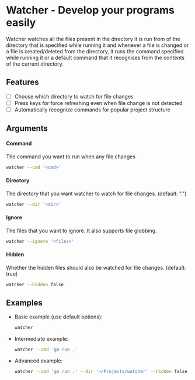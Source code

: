 # Watcher - Develop your programs easily

Watcher watches all the files present in the directory it is run from of the directory that is specified while running it and whenever a file is changed or a file is created/deleted from the directory, it runs the command specified while running it or a default command that it recognises from the contents of the current directory.

## Features

- [ ] Choose which directory to watch for file changes
- [ ] Press keys for force refreshing even when file change is not detected
- [ ] Automatically recognize commands for popular project structure

## Arguments

#### Command

The command you want to run when any file changes

```sh
watcher --cmd '<cmd>'
```

#### Directory

The directory that you want watcher to watch for file changes. (default: ".")

```sh
watcher --dir '<dir>'
```

#### Ignore

The files that you want to ignore. It also supports file globbing.

```sh
watcher --ignore '<files>'
```

#### Hidden

Whether the hidden files should also be watched for file changes. (default: true)

```sh
watcher --hidden false
```

## Examples

- Basic example (use default options):
  ```sh
  watcher
  ```
- Intermediate example:
  ```sh
  watcher --cmd 'go run .'
  ```
- Advanced example:
  ```sh
  watcher --cmd 'go run .' --dir '~/Projects/watcher' --hidden false
  ```
